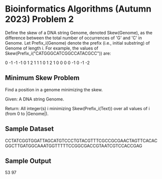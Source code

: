 # Bioinformatics Algorithms (Autumn 2023) Problem 2

Define the skew of a DNA string Genome, denoted Skew(Genome), as the difference between the total number of occurrences of 'G' and 'C' in Genome. Let Prefix_i(Genome) denote the prefix (i.e., initial substring) of Genome of length i. For example, the values of Skew(Prefix_i("CATGGGCATCGGCCATACGCC")) are:

0 -1 -1 -1 0 1 2 1 1 1 0 1 2 1 0 0 0 0 -1 0 -1 -2


##  Minimum Skew Problem

Find a position in a genome minimizing the skew.

Given: A DNA string Genome.

Return: All integer(s) i minimizing Skew(Prefix_i(Text)) over all values of i (from 0 to |Genome|).


## Sample Dataset

CCTATCGGTGGATTAGCATGTCCCTGTACGTTTCGCCGCGAACTAGTTCACACGGCTTGATGGCAAATGGTTTTTCCGGCGACCGTAATCGTCCACCGAG


## Sample Output

53 97